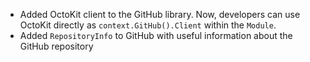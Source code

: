 - Added OctoKit client to the GitHub library. Now, developers can use OctoKit directly as `context.GitHub().Client` within the `Module`.
- Added `RepositoryInfo` to GitHub with useful information about the GitHub repository

